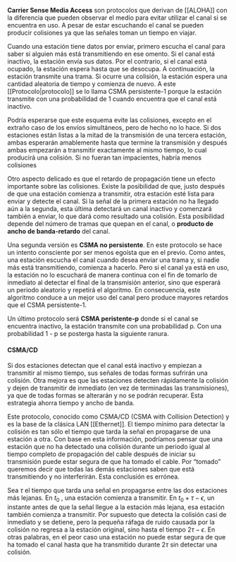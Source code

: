 **Carrier Sense Media Access** son protocolos que derivan de [[ALOHA]] con la diferencia que pueden observar el medio para evitar utilizar el canal si se encuentra en uso. A pesar de estar escuchando el canal se pueden producir colisiones ya que las señales toman un tiempo en viajar.

Cuando una estación tiene datos por enviar, primero escucha el canal para saber si alguien más está transmitiendo en ese omento. Si el canal está inactivo, la estación envía sus datos. Por el contrario, si el canal está ocupado, la estación espera hasta que se desocupa. A continuación, la estación transmite una trama. Si ocurre una colisión, la estación espera una cantidad aleatoria de tiempo y comienza de nuevo. A este [[Protocolo|protocolo]] se lo llama CSMA persistente-1 porque la estación transmite con una probabilidad de 1 cuando encuentra que el canal está inactivo.

Podría esperarse que este esquema evite las colisiones, excepto en el extraño caso de los envíos simultáneos, pero de hecho no lo hace. Si dos estaciones están listas a la mitad de la transmisión de una tercera estación, ambas esperarán amablemente hasta que termine la transmisión y después ambas empezarán a transmitir exactamente al mismo tiempo, lo cual producirá una colisión. Si no fueran tan impacientes, habría menos colisiones

Otro aspecto delicado es que el retardo de propagación tiene un efecto importante sobre las colisiones. Existe la posibilidad de que, justo después de que una estación comienza a transmitir, otra estación esté lista para enviar y detecte el canal. Si la señal de la primera estación no ha llegado aún a la segunda, esta última detectará un canal inactivo y comenzará también a enviar, lo que dará como resultado una colisión. Esta posibilidad depende del número de tramas que quepan en el canal, o **producto de ancho de banda-retardo** del canal.

Una segunda versión es **CSMA no persistente**. En este protocolo se hace un intento consciente por ser menos egoísta que en el previo. Como antes, una estación escucha el canal cuando desea enviar una trama y, si nadie más está transmitiendo, comienza a hacerlo. Pero si el canal ya está en uso, la estación no lo escuchará de manera continua con el fin de tomarlo de inmediato al detectar el final de la transmisión anterior, sino que esperará un periodo aleatorio y repetirá el algoritmo. En consecuencia, este algoritmo conduce a un mejor uso del canal pero produce mayores retardos que el CSMA persistente-1.

Un último protocolo será **CSMA peristente-p** donde si el canal se encuentra inactivo, la estación transmite con una probabilidad p. Con una probabilidad 1 - p se posterga hasta la siguiente ranura.

#### CSMA/CD
Si dos estaciones detectan que el canal está inactivo y empiezan a transmitir al mismo tiempo, sus señales de todas formas sufrirán una colisión. Otra mejora es que las estaciones detecten rápidamente la colisión y dejen de transmitir de inmediato (en vez de terminadas las transmisiones), ya que de todas formas se alterarán y no se podrán recuperar. Esta estrategia ahorra tiempo y ancho de banda.

Este protocolo, conocido como CSMA/CD (CSMA with Collision Detection) y es la base de la clásica LAN [[Ethernet]]. El tiempo mínimo para detectar la colisión es tan sólo el tiempo que tarda la señal en propagarse de una estación a otra. Con base en esta información, podríamos pensar que una estación que no ha detectado una colisión durante un periodo igual al tiempo completo de propagación del cable después de iniciar su transmisión puede estar segura de que ha tomado el cable. Por “tomado” queremos decir que todas las demás estaciones saben que está transmitiendo y no interferirán. Esta conclusión es errónea.

Sea $\tau$ el tiempo que tarda una señal en propagarse entre las dos estaciones más lejanas. En $t_0$ , una estación comienza a transmitir. En $t_0 + \tau - \epsilon$, un instante antes de que la señal llegue a la estación más lejana, esa estación también comienza a transmitir. Por supuesto que detecta la colisión casi de inmediato y se detiene, pero la pequeña ráfaga de ruido causada por la colisión no regresa a la estación original, sino hasta el tiempo $2\tau - \epsilon$. En otras palabras, en el peor caso una estación no puede estar segura de que ha tomado el canal hasta que ha transmitido durante $2\tau$ sin detectar una colisión.
